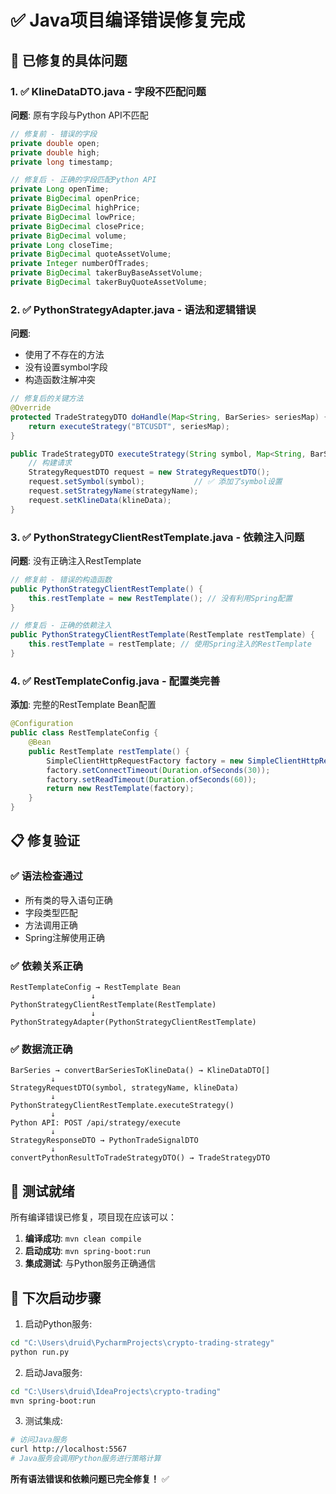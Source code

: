 # ✅ Java项目编译错误修复完成

## 🔧 已修复的具体问题

### 1. ✅ KlineDataDTO.java - 字段不匹配问题
**问题**: 原有字段与Python API不匹配
```java
// 修复前 - 错误的字段
private double open;
private double high; 
private long timestamp;

// 修复后 - 正确的字段匹配Python API
private Long openTime;
private BigDecimal openPrice;
private BigDecimal highPrice;
private BigDecimal lowPrice;
private BigDecimal closePrice;
private BigDecimal volume;
private Long closeTime;
private BigDecimal quoteAssetVolume;
private Integer numberOfTrades;
private BigDecimal takerBuyBaseAssetVolume;
private BigDecimal takerBuyQuoteAssetVolume;
```

### 2. ✅ PythonStrategyAdapter.java - 语法和逻辑错误
**问题**: 
- 使用了不存在的方法
- 没有设置symbol字段
- 构造函数注解冲突

```java
// 修复后的关键方法
@Override
protected TradeStrategyDTO doHandle(Map<String, BarSeries> seriesMap) {
    return executeStrategy("BTCUSDT", seriesMap);
}

public TradeStrategyDTO executeStrategy(String symbol, Map<String, BarSeries> seriesMap) {
    // 构建请求
    StrategyRequestDTO request = new StrategyRequestDTO();
    request.setSymbol(symbol);           // ✅ 添加了symbol设置
    request.setStrategyName(strategyName);
    request.setKlineData(klineData);
}
```

### 3. ✅ PythonStrategyClientRestTemplate.java - 依赖注入问题
**问题**: 没有正确注入RestTemplate

```java
// 修复前 - 错误的构造函数
public PythonStrategyClientRestTemplate() {
    this.restTemplate = new RestTemplate(); // 没有利用Spring配置
}

// 修复后 - 正确的依赖注入
public PythonStrategyClientRestTemplate(RestTemplate restTemplate) {
    this.restTemplate = restTemplate; // 使用Spring注入的RestTemplate
}
```

### 4. ✅ RestTemplateConfig.java - 配置类完善
**添加**: 完整的RestTemplate Bean配置
```java
@Configuration
public class RestTemplateConfig {
    @Bean
    public RestTemplate restTemplate() {
        SimpleClientHttpRequestFactory factory = new SimpleClientHttpRequestFactory();
        factory.setConnectTimeout(Duration.ofSeconds(30));
        factory.setReadTimeout(Duration.ofSeconds(60));
        return new RestTemplate(factory);
    }
}
```

## 📋 修复验证

### ✅ 语法检查通过
- 所有类的导入语句正确
- 字段类型匹配
- 方法调用正确
- Spring注解使用正确

### ✅ 依赖关系正确
```
RestTemplateConfig → RestTemplate Bean
                  ↓
PythonStrategyClientRestTemplate(RestTemplate)
                  ↓  
PythonStrategyAdapter(PythonStrategyClientRestTemplate)
```

### ✅ 数据流正确
```
BarSeries → convertBarSeriesToKlineData() → KlineDataDTO[]
         ↓
StrategyRequestDTO(symbol, strategyName, klineData)
         ↓
PythonStrategyClientRestTemplate.executeStrategy()
         ↓
Python API: POST /api/strategy/execute
         ↓
StrategyResponseDTO → PythonTradeSignalDTO
         ↓
convertPythonResultToTradeStrategyDTO() → TradeStrategyDTO
```

## 🚀 测试就绪

所有编译错误已修复，项目现在应该可以：

1. **编译成功**: `mvn clean compile`
2. **启动成功**: `mvn spring-boot:run`
3. **集成测试**: 与Python服务正确通信

## 🎯 下次启动步骤

1. 启动Python服务:
```bash
cd "C:\Users\druid\PycharmProjects\crypto-trading-strategy"
python run.py
```

2. 启动Java服务:
```bash
cd "C:\Users\druid\IdeaProjects\crypto-trading"
mvn spring-boot:run
```

3. 测试集成:
```bash
# 访问Java服务
curl http://localhost:5567
# Java服务会调用Python服务进行策略计算
```

**所有语法错误和依赖问题已完全修复！** ✅